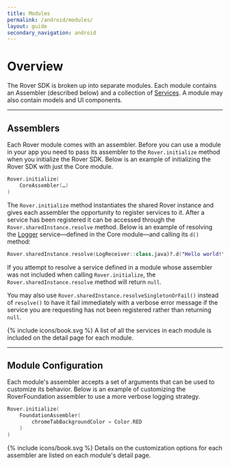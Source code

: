```yaml
---
title: Modules
permalink: /android/modules/
layout: guide
secondary_navigation: android
---
```


# Overview

The Rover SDK is broken up into separate modules. Each module contains an
Assembler (described below) and a collection of <a href="{{ site.baseurl }}{%
link android/services/overview.md %}">Services</a>. A module may also contain
models and UI components.

---

## Assemblers

Each Rover module comes with an assembler. Before you can use a module in your
app you need to pass its assembler to the `Rover.initialize` method when you
initialize the Rover SDK. Below is an example of initializing the Rover SDK with just the Core module.

```kotlin
Rover.initialize(
    CoreAssembler(…)
)
```

The `Rover.initialize` method instantiates the shared Rover instance and gives
each assembler the opportunity to register services to it. After a service has
been registered it can be accessed through the
`Rover.sharedInstance.resolve` method. Below is an example of
resolving the <a href="{{ site.baseurl }}{% link ios/services/logger.md
%}">Logger</a> service&mdash;defined in the Core module&mdash;and
calling its `d()` method:

```kotlin
Rover.sharedInstance.resolve(LogReceiver::class.java)?.d("Hello world!")
```

If you attempt to resolve a service defined in a module whose assembler was not
included when calling `Rover.initialize`, the `Rover.sharedInstance.resolve`
method will return `null`.

<aside class="advanced">
You may also use <code>Rover.sharedInstance.resolveSingletonOrFail()</code>
instead of <code>resolve()</code> to have it fail immediately with a verbose
error message if the service you are requesting has not been registered rather
than returning <code>null</code>.
</aside>

<p class="read-more">
    {% include icons/book.svg %}
    A list of all the services in each module is included on the detail page for each module.
</p>

---

## Module Configuration

Each module's assembler accepts a set of arguments that can be used to customize its behavior. Below is an example of customizing the RoverFoundation assembler to use a more verbose logging strategy.

```kotlin
Rover.initialize(
    FoundationAssembler(
        chromeTabBackgroundColor = Color.RED
    )
)
```

<p class="read-more">
    {% include icons/book.svg %}
    Details on the customization options for each assembler are listed on each module's detail page.
</p>
